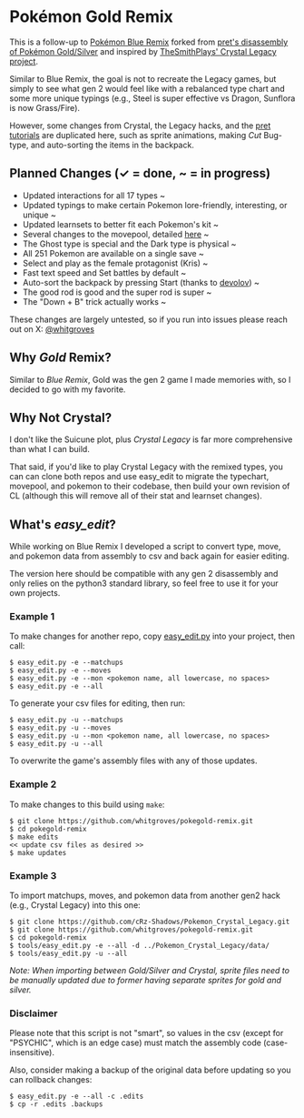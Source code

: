 # Pokémon Gold Remix

This is a follow-up to [Pokémon Blue Remix](https://github.com/whitgroves/pokeblue-remix) forked from [pret's disassembly of Pokémon Gold/Silver](https://github.com/pret/pokegold) and inspired by [TheSmithPlays' Crystal Legacy project](https://github.com/cRz-Shadows/Pokemon_Crystal_Legacy).

Similar to Blue Remix, the goal is not to recreate the Legacy games, but simply to see what gen 2 would feel like with a rebalanced type chart and some more unique typings (e.g., Steel is super effective vs Dragon, Sunflora is now Grass/Fire).

However, some changes from Crystal, the Legacy hacks, and the [pret tutorials](https://github.com/pret/pokered/wiki/Tutorials) are duplicated here, such as sprite animations, making *Cut* Bug-type, and auto-sorting the items in the backpack.

## Planned Changes (✓ = done, ~ = in progress)
- Updated interactions for all 17 types ~
- Updated typings to make certain Pokemon lore-friendly, interesting, or unique ~
- Updated learnsets to better fit each Pokemon's kit ~
- Several changes to the movepool, detailed [here](./MOVES.md) ~
- The Ghost type is special and the Dark type is physical ~
- All 251 Pokemon are available on a single save ~
- Select and play as the female protagonist (Kris) ~
- Fast text speed and Set battles by default ~
- Auto-sort the backpack by pressing Start (thanks to [devolov](https://github.com/pret/pokered/wiki/Add-Item-Sorting-In-Bag)) ~
- The good rod is good and the super rod is super ~
- The "Down + B" trick actually works ~

These changes are largely untested, so if you run into issues please reach out on X: [@whitgroves](https://x.com/whitgroves)

## Why *Gold* Remix?
Similar to *Blue Remix*, Gold was the gen 2 game I made memories with, so I decided to go with my favorite.

## Why Not Crystal?
I don't like the Suicune plot, plus *Crystal Legacy* is far more comprehensive than what I can build.

That said, if you'd like to play Crystal Legacy with the remixed types, you can can clone both repos and use easy_edit to migrate the typechart, movepool, and pokemon to their codebase, then build your own revision of CL (although this will remove all of their stat and learnset changes).

## What's *easy_edit*?
While working on Blue Remix I developed a script to convert type, move, and pokemon data from assembly to csv and back again for easier editing.

The version here should be compatible with any gen 2 disassembly and only relies on the python3 standard library, so feel free to use it for your own projects.

### Example 1
To make changes for another repo, copy [easy_edit.py](./tools/easy_edit.py) into your project, then call:
```
$ easy_edit.py -e --matchups
$ easy_edit.py -e --moves
$ easy_edit.py -e --mon <pokemon name, all lowercase, no spaces>
$ easy_edit.py -e --all
```
To generate your csv files for editing, then run:
```
$ easy_edit.py -u --matchups
$ easy_edit.py -u --moves
$ easy_edit.py -u --mon <pokemon name, all lowercase, no spaces>
$ easy_edit.py -u --all
```
To overwrite the game's assembly files with any of those updates.

### Example 2
To make changes to this build using `make`:
```
$ git clone https://github.com/whitgroves/pokegold-remix.git
$ cd pokegold-remix
$ make edits
<< update csv files as desired >>
$ make updates
```

### Example 3
To import matchups, moves, and pokemon data from another gen2 hack (e.g., Crystal Legacy) into this one:
```
$ git clone https://github.com/cRz-Shadows/Pokemon_Crystal_Legacy.git
$ git clone https://github.com/whitgroves/pokegold-remix.git
$ cd pokegold-remix
$ tools/easy_edit.py -e --all -d ../Pokemon_Crystal_Legacy/data/
$ tools/easy_edit.py -u --all
```
*Note: When importing between Gold/Silver and Crystal, sprite files need to be manually updated due to former having separate sprites for gold and silver.*

### Disclaimer

Please note that this script is not "smart", so values in the csv (except for "PSYCHIC", which is an edge case) must match the assembly code (case-insensitive).

Also, consider making a backup of the original data before updating so you can rollback changes:
```
$ easy_edit.py -e --all -c .edits
$ cp -r .edits .backups
```